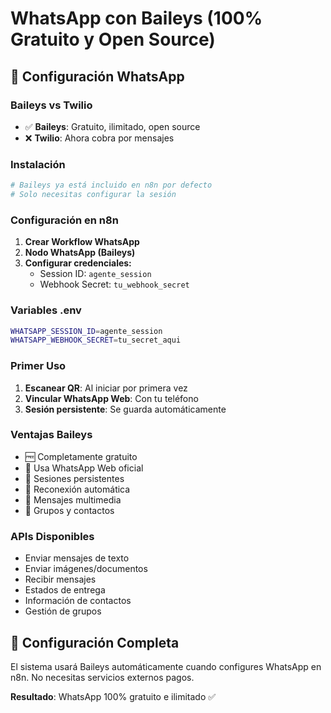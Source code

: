 # WhatsApp con Baileys (100% Gratuito y Open Source)

## 🎯 Configuración WhatsApp

### Baileys vs Twilio
- ✅ **Baileys**: Gratuito, ilimitado, open source
- ❌ **Twilio**: Ahora cobra por mensajes

### Instalación
```bash
# Baileys ya está incluido en n8n por defecto
# Solo necesitas configurar la sesión
```

### Configuración en n8n

1. **Crear Workflow WhatsApp**
2. **Nodo WhatsApp (Baileys)**
3. **Configurar credenciales:**
   - Session ID: `agente_session`
   - Webhook Secret: `tu_webhook_secret`

### Variables .env
```bash
WHATSAPP_SESSION_ID=agente_session
WHATSAPP_WEBHOOK_SECRET=tu_secret_aqui
```

### Primer Uso
1. **Escanear QR**: Al iniciar por primera vez
2. **Vincular WhatsApp Web**: Con tu teléfono
3. **Sesión persistente**: Se guarda automáticamente

### Ventajas Baileys
- 🆓 Completamente gratuito
- 📱 Usa WhatsApp Web oficial
- 💾 Sesiones persistentes
- 🔄 Reconexión automática
- 📨 Mensajes multimedia
- 👥 Grupos y contactos

### APIs Disponibles
- Enviar mensajes de texto
- Enviar imágenes/documentos
- Recibir mensajes
- Estados de entrega
- Información de contactos
- Gestión de grupos

## 🔧 Configuración Completa

El sistema usará Baileys automáticamente cuando configures WhatsApp en n8n. No necesitas servicios externos pagos.

**Resultado**: WhatsApp 100% gratuito e ilimitado ✅
